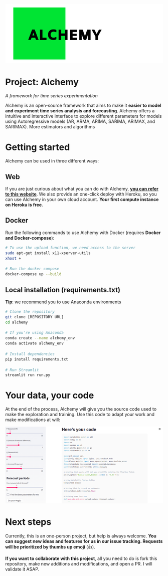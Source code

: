 ![](img/logo.png)
# Project: Alchemy
*A framework for time series experimentation*

Alchemy is an open-source framework that aims to make it **easier to model and experiment time series analysis and forecasting**. Alchemy offers a intuitive and interactive interface to explore different parameters for models using Autoregressive models (AR, ARMA, ARIMA, SARIMA, ARIMAX, and SARIMAX). More estimators and algorithms

# Getting started
Alchemy can be used in three different ways:

## Web
If you are just curious about what you can do with Alchemy, **[you can refer to this website](COLOCAR_LINK)**. We also provide an one-click deploy with Heroku, so you can use Alchemy in your own cloud account. **Your first compute instance on Heroku is free**.

## Docker
Run the following commands to use Alchemy with Docker (requires **Docker and Docker-compose**):


```bash
# To use the upload function, we need access to the server 
sudo apt-get install x11-xserver-utils
xhost +

# Run the docker compose
docker-compose up --build
```

## Local installation (requirements.txt)
**Tip**: we recommend you to use Anaconda environments

```bash
# Clone the repository
git clone [REPOSITORY URL]
cd alchemy

# If you're using Anaconda
conda create --name alchemy_env
conda activate alchemy_env

# Install dependencies
pip install requirements.txt

# Run Streamlit
streamlit run run.py
```

# Your data, your code
At the end of the process, Alchemy will give you the source code used to make the exploration and training. Use this code to adapt your work and make modifications at will:

![](img/alchemy_your_code.png)

# Next steps
Currently, this is an one-person project, but help is always welcome. **You can suggest new ideas and features for us in our issue tracking. Requests will be prioritized by thumbs up emoji** (👍).

**If you want to collaborate with this project**, all you need to do is fork this repository, make new additions and modifications, and open a PR. I will validate it ASAP. 
